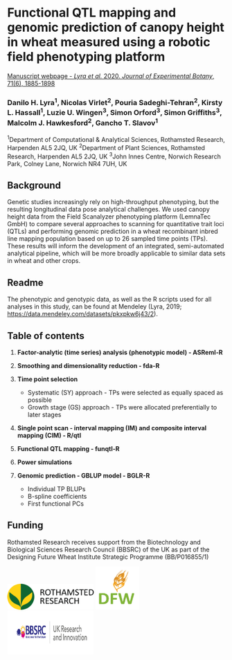 # **Functional QTL mapping and genomic prediction of canopy height in wheat measured using a robotic field phenotyping platform**

 [Manuscript webpage - *Lyra et al.* 2020. *Journal of Experimental Botany*, 71(6), 1885-1898](https://academic.oup.com/jxb/article/71/6/1885/5757976)

### Danilo H. Lyra<sup>1</sup>, Nicolas Virlet<sup>2</sup>, Pouria Sadeghi-Tehran<sup>2</sup>, Kirsty L. Hassall<sup>1</sup>, Luzie U. Wingen<sup>3</sup>, Simon Orford<sup>3</sup>, Simon Griffiths<sup>3</sup>, Malcolm J. Hawkesford<sup>2</sup>, Gancho T. Slavov<sup>1</sup>

<sup>1</sup>Department of Computational & Analytical Sciences, Rothamsted Research, Harpenden AL5 2JQ, UK
<sup>2</sup>Department of Plant Sciences, Rothamsted Research, Harpenden AL5 2JQ, UK
<sup>3</sup>John Innes Centre, Norwich Research Park, Colney Lane, Norwich NR4 7UH, UK

## Background
Genetic studies increasingly rely on high-throughput phenotyping, but the resulting longitudinal data pose analytical
challenges. We used canopy height data from the Field Scanalyzer phenotyping platform (LemnaTec GmbH) to compare several approaches
to scanning for quantitative trait loci (QTLs) and performing genomic prediction in a wheat recombinant inbred line
mapping population based on up to 26 sampled time points (TPs). These results will inform the development of an integrated, semi-automated analytical pipeline, which will be more broadly applicable to similar data sets in wheat and other crops.

## Readme
The phenotypic and genotypic data, as well as the R scripts used for all analyses in this study, can be found at Mendeley (Lyra, 2019; https://data.mendeley.com/datasets/pkxpkw6j43/2).

## Table of contents
1. **Factor-analytic (time series) analysis (phenotypic model) - ASReml-R**

2. **Smoothing and dimensionality reduction - fda-R**

3. **Time point selection**
     - Systematic (SY) approach - TPs were selected as equally spaced as possible
     - Growth stage (GS) approach - TPs were allocated preferentially to later stages
     
4. **Single point scan - interval mapping (IM) and composite interval mapping (CIM) - R/qtl**
    
5. **Functional QTL mapping - funqtl-R**

6. **Power simulations**

7. **Genomic prediction - GBLUP model - BGLR-R**
     - Individual TP BLUPs
     - B-spline coefficients
     - First functional PCs     
     
## Funding
Rothamsted Research receives support from the Biotechnology and Biological Sciences Research Council (BBSRC) of the UK as part of the
Designing Future Wheat Institute Strategic Programme (BB/P016855/1)

<p float="left">
<img src="https://github.com/DaniloLyra/exome_HiBAP_data/blob/master/Pictures/rothamsted-logo.png" width="200" height="60">
<img src="https://github.com/DaniloLyra/exome_HiBAP_data/blob/master/Pictures/DFW-logo.jpg" width="100" height="100">
<img src="https://github.com/DaniloLyra/exome_HiBAP_data/blob/master/Pictures/bbsrc-logo.jpg" width="200" height="100">
</p>
